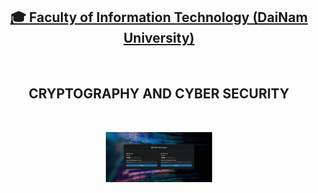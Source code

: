 <h2 align="center">
    <a href="https://dainam.edu.vn/vi/khoa-cong-nghe-thong-tin">
    🎓 Faculty of Information Technology (DaiNam University)
    </a>
</h2>
<br>
<h2 align="center">
   CRYPTOGRAPHY AND CYBER SECURITY
</h2>
<br>
<div align="center">
    <p align="center">
        <img src="https://github.com/Trung010223/AES/blob/main/Screenshot%202025-05-21%20160654.png" alt="AIoTLab Logo" width="170"/>
    </p>
</div>
